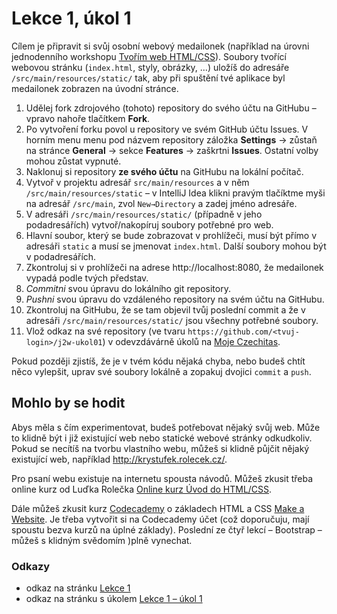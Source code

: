 # Lekce 1, úkol 1

Cílem je připravit si svůj osobní webový medailonek (například na úrovni jednodenního workshopu [Tvořím web HTML/CSS](https://www.czechitas.cz/cs/co-delame/tvorim-web)).
Soubory tvořící webovou stránku (`index.html`, styly, obrázky, …) uložíš do adresáře `/src/main/resources/static/` tak, aby při spuštění tvé aplikace byl
medailonek zobrazen na úvodní stránce.

1. Udělej fork zdrojového (tohoto) repository do svého účtu na GitHubu – vpravo nahoře tlačítkem **Fork**.
1. Po vytvoření forku povol u repository ve svém GitHub účtu Issues. V horním menu menu pod názvem repository záložka **Settings** → zůstaň na stránce **General** → sekce **Features** → zaškrtni **Issues**. Ostatní volby mohou zůstat vypnuté.
1. Naklonuj si repository **ze svého účtu** na GitHubu na lokální počítač.
1. Vytvoř v projektu adresář `src/main/resources` a v něm `/src/main/resources/static` – v IntelliJ Idea klikni pravým tlačíktme myši na adresář `/src/main`,
   zvol `New→Directory` a zadej jméno adresáře.
1. V adresáři `/src/main/resources/static/` (případně v jeho podadresářích) vytvoř/nakopíruj soubory potřebné pro web.
1. Hlavní soubor, který se bude zobrazovat v prohlížeči, musí být přímo v adresáři `static` a musí se jmenovat `index.html`. Další soubory mohou být v podadresářích. 
1. Zkontroluj si v prohlížeči na adrese http://localhost:8080, že medailonek vypadá podle tvých představ.
1. *Commitni* svou úpravu do lokálního git repository.
1. *Pushni* svou úpravu do vzdáleného repository na svém účtu na GitHubu.
1. Zkontroluj na GitHubu, že se tam objevil tvůj poslední commit a že v adresáři `/src/main/resources/static/` jsou všechny potřebné soubory.
1. Vlož odkaz na své repository (ve tvaru `https://github.com/<tvuj-login>/j2w-ukol01`) v odevzdávárně úkolů na [Moje Czechitas](https://moje.czechitas.cz/).

Pokud později zjistíš, že je v tvém kódu nějaká chyba, nebo budeš chtít něco vylepšit, uprav své soubory lokálně a zopakuj dvojici `commit` a `push`.

## Mohlo by se hodit
Abys měla s čím experimentovat, budeš potřebovat nějaký svůj web. Může to klidně být i již existující web nebo statické webové stránky odkudkoliv. Pokud se
necítíš na tvorbu vlastního webu, můžeš si klidně půjčit nějaký existující web, například http://krystufek.rolecek.cz/.

Pro psaní webu existuje na internetu spousta návodů. Můžeš zkusit třeba online kurz od Luďka Rolečka
[Online kurz Úvod do HTML/CSS](https://www.czechitas.cz/cs/blog/zaciname-s-it/online-kurz-uvod-do-html-css-1-lekce).

Dále můžeš zkusit kurz [Codecademy](https://www.codecademy.com/) o základech HTML a CSS [Make a Website](https://www.codecademy.com/learn/make-a-website).
Je třeba vytvořit si na Codecademy účet (což doporučuju, mají spoustu bezva kurzů na úplné základy). Poslední ze čtyř lekcí – Bootstrap – můžeš s klidným
svědomím )plně vynechat.

### Odkazy

* odkaz na stránku [Lekce 1](https://java.czechitas.cz/2023-podzim/java-2-online/lekce-1.html)
* odkaz na stránku s úkolem [Lekce 1 – úkol 1](https://java.czechitas.cz/2023-podzim/java-2-online/ukol-1.html)
